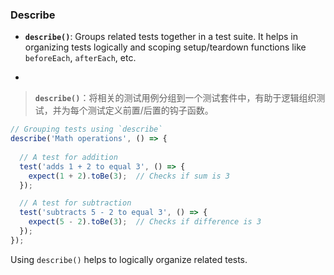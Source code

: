 ### Describe

- **`describe()`**: Groups related tests together in a test suite. It helps in organizing tests logically and scoping setup/teardown functions like `beforeEach`, `afterEach`, etc.

- <audio src="..\..\mp3/__`describe()`_.mp3"></audio>

> **`describe()`**：将相关的测试用例分组到一个测试套件中，有助于逻辑组织测试，并为每个测试定义前置/后置的钩子函数。
>
> <audio src="..\..\mp3/`describe()`：将相.mp3"></audio>

```js
// Grouping tests using `describe`
describe('Math operations', () => {
  
  // A test for addition
  test('adds 1 + 2 to equal 3', () => {
    expect(1 + 2).toBe(3);  // Checks if sum is 3
  });

  // A test for subtraction
  test('subtracts 5 - 2 to equal 3', () => {
    expect(5 - 2).toBe(3);  // Checks if difference is 3
  });
});
```

<audio src="..\..\mp3/这段代码演示了如何使用 Jes (3).mp3"></audio>

Using `describe()` helps to logically organize related tests.
